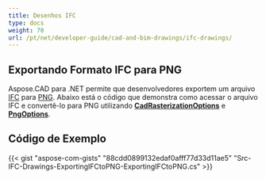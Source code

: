 ```yaml
---
title: Desenhos IFC
type: docs
weight: 70
url: /pt/net/developer-guide/cad-and-bim-drawings/ifc-drawings/
---
```


## **Exportando Formato IFC para PNG**

Aspose.CAD para .NET permite que desenvolvedores exportem um arquivo [IFC](https://docs.fileformat.com/cad/ifc/) para [PNG](https://docs.fileformat.com/image/png/). Abaixo está o código que demonstra como acessar o arquivo IFC e convertê-lo para PNG utilizando [**CadRasterizationOptions**](https://reference.aspose.com/cad/net/aspose.cad.imageoptions/cadrasterizationoptions) e [**PngOptions**](https://reference.aspose.com/cad/net/aspose.cad.imageoptions/pngoptions).

## Código de Exemplo

{{< gist "aspose-com-gists" "88cdd0899132edaf0afff77d33d11ae5" "Src-IFC-Drawings-ExportingIFCtoPNG-ExportingIFCtoPNG.cs" >}}
